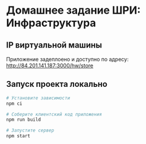 # Домашнее задание ШРИ: Инфраструктура

## IP виртуальной машины

Приложение задеплоено и доступно по адресу:  
http://84.201.141.187:3000/hw/store

## Запуск проекта локально

```bash
# Установите зависимости
npm ci

# Соберите клиентский код приложения
npm run build

# Запустите сервер
npm start
